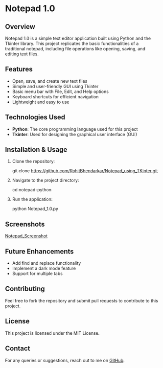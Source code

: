 # Notepad 1.0

## Overview
Notepad 1.0 is a simple text editor application built using Python and the Tkinter library. This project replicates the basic functionalities of a traditional notepad, including file operations like opening, saving, and editing text files.

## Features
- Open, save, and create new text files
- Simple and user-friendly GUI using Tkinter
- Basic menu bar with File, Edit, and Help options
- Keyboard shortcuts for efficient navigation
- Lightweight and easy to use

## Technologies Used
- **Python**: The core programming language used for this project
- **Tkinter**: Used for designing the graphical user interface (GUI)

## Installation & Usage
1. Clone the repository:
   
   git clone https://github.com/RohitBhendarkar/Notepad_using_TKinter.git
   
3. Navigate to the project directory:
   
   cd notepad-python
   
4. Run the application:
   
   python Notepad_1.0.py
   

## Screenshots
[Notepad_Screenshot](https://github.com/user-attachments/assets/74a778a4-5158-4a38-880c-9a249e68cd0f)


## Future Enhancements
- Add find and replace functionality
- Implement a dark mode feature
- Support for multiple tabs

## Contributing
Feel free to fork the repository and submit pull requests to contribute to this project.

## License
This project is licensed under the MIT License.

## Contact
For any queries or suggestions, reach out to me on [GitHub](https://github.com/RohitBhendarkar).


